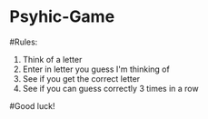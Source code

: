 # Psyhic-Game
#Rules: 
1. Think of a letter
2. Enter in letter you guess I'm thinking of 
3. See if you get the correct letter
4. See if you can guess correctly 3 times in a row

#Good luck! 
